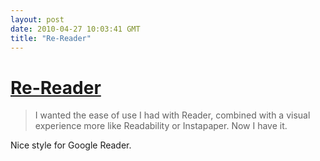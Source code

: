 ```yaml
---
layout: post
date: 2010-04-27 10:03:41 GMT
title: "Re-Reader"
---
```

# [Re-Reader](http://johnholdun.com/re-reader/)

> I wanted the ease of use I had with Reader, combined with a visual experience more like Readability or Instapaper. Now I have it.

Nice style for Google Reader.